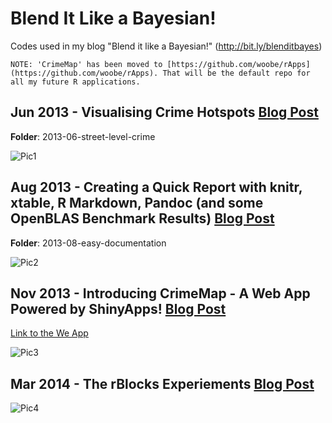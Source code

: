 Blend It Like a Bayesian!
==================

Codes used in my blog "Blend it like a Bayesian!" (http://bit.ly/blenditbayes)

```
NOTE: 'CrimeMap' has been moved to [https://github.com/woobe/rApps](https://github.com/woobe/rApps). That will be the default repo for all my future R applications.
```

## Jun 2013 - Visualising Crime Hotspots [Blog Post](http://bit.ly/bib_crimemap_blog1)

**Folder**: 2013-06-street-level-crime

![Pic1](http://woobe.bitbucket.org/images/blenditbayes/2013-06-street-level-crime/ex1.png)

## Aug 2013 - Creating a Quick Report with knitr, xtable, R Markdown, Pandoc (and some OpenBLAS Benchmark Results) [Blog Post](http://blenditbayes.blogspot.co.uk/2013/08/creating-quick-report-with-knitr-xtable.html)

**Folder**: 2013-08-easy-documentation

![Pic2](http://woobe.bitbucket.org/images/blenditbayes/2013-08-easy-documentation/output_pdf.png)

## Nov 2013 - Introducing CrimeMap - A Web App Powered by ShinyApps! [Blog Post](http://bit.ly/bib_crimemap_blog2)

[Link to the We App](http://bit.ly/bib_crimemap)

![Pic3](http://1.bp.blogspot.com/-RbXzkyPofVg/Upi2R6XQrBI/AAAAAAAAAYY/SJxe32SLzhQ/s1600/CrimeMap_BlogPost_001.jpg)


## Mar 2014 - The rBlocks Experiements [Blog Post](http://blenditbayes.blogspot.co.uk/2014/03/the-rblocks-experiments.html)

![Pic4](http://twitpic.com/show/thumb/dyshb7.gif)
